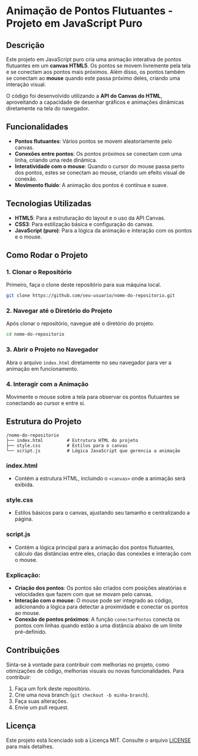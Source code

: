 # Animação de Pontos Flutuantes - Projeto em JavaScript Puro

## Descrição

Este projeto em JavaScript puro cria uma animação interativa de pontos flutuantes em um **canvas HTML5**. Os pontos se movem livremente pela tela e se conectam aos pontos mais próximos. Além disso, os pontos também se conectam ao **mouse** quando este passa próximo deles, criando uma interação visual.

O código foi desenvolvido utilizando a **API do Canvas do HTML**, aproveitando a capacidade de desenhar gráficos e animações dinâmicas diretamente na tela do navegador.

## Funcionalidades

- **Pontos flutuantes**: Vários pontos se movem aleatoriamente pelo canvas.
- **Conexões entre pontos**: Os pontos próximos se conectam com uma linha, criando uma rede dinâmica.
- **Interatividade com o mouse**: Quando o cursor do mouse passa perto dos pontos, estes se conectam ao mouse, criando um efeito visual de conexão.
- **Movimento fluido**: A animação dos pontos é contínua e suave.

## Tecnologias Utilizadas

- **HTML5**: Para a estruturação do layout e o uso da API Canvas.
- **CSS3**: Para estilização básica e configuração do canvas.
- **JavaScript (puro)**: Para a lógica da animação e interação com os pontos e o mouse.

## Como Rodar o Projeto

### 1. Clonar o Repositório

Primeiro, faça o clone deste repositório para sua máquina local.

```bash
git clone https://github.com/seu-usuario/nome-do-repositorio.git
```

### 2. Navegar até o Diretório do Projeto

Após clonar o repositório, navegue até o diretório do projeto.

```bash
cd nome-do-repositorio
```

### 3. Abrir o Projeto no Navegador

Abra o arquivo `index.html` diretamente no seu navegador para ver a animação em funcionamento.


### 4. Interagir com a Animação

Movimente o mouse sobre a tela para observar os pontos flutuantes se conectando ao cursor e entre si.

## Estrutura do Projeto

```
/nome-do-repositorio
├── index.html         # Estrutura HTML do projeto
├── style.css          # Estilos para o canvas
└── script.js          # Lógica JavaScript que gerencia a animação
```

### **index.html**

- Contém a estrutura HTML, incluindo o `<canvas>` onde a animação será exibida.

### **style.css**

- Estilos básicos para o canvas, ajustando seu tamanho e centralizando a página.

### **script.js**

- Contém a lógica principal para a animação dos pontos flutuantes, cálculo das distâncias entre eles, criação das conexões e interação com o mouse.


### Explicação:
- **Criação dos pontos**: Os pontos são criados com posições aleatórias e velocidades que fazem com que se movam pelo canvas.
- **Interação com o mouse**: O mouse pode ser integrado ao código, adicionando a lógica para detectar a proximidade e conectar os pontos ao mouse.
- **Conexão de pontos próximos**: A função `conectarPontos` conecta os pontos com linhas quando estão a uma distância abaixo de um limite pré-definido.

## Contribuições

Sinta-se à vontade para contribuir com melhorias no projeto, como otimizações de código, melhorias visuais ou novas funcionalidades. Para contribuir:

1. Faça um fork deste repositório.
2. Crie uma nova branch (`git checkout -b minha-branch`).
3. Faça suas alterações.
4. Envie um pull request.

## Licença

Este projeto está licenciado sob a Licença MIT. Consulte o arquivo [LICENSE](LICENSE) para mais detalhes.